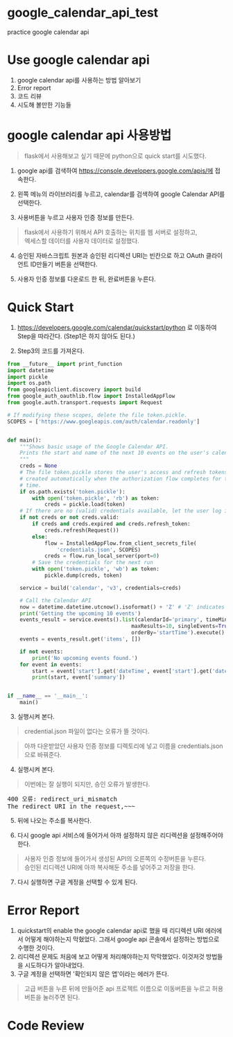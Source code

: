 # google_calendar_api_test
practice google calendar api

# Use google calendar api
1. google calendar api를 사용하는 방법 알아보기
2. Error report
3. 코드 리뷰
4. 시도해 볼만한 기능들

# google calendar api 사용방법
> flask에서 사용해보고 싶기 때문에 python으로 quick start를 시도했다.

1. google api를 검색하여
https://console.developers.google.com/apis/에 접속한다.

2. 왼쪽 메뉴의 라이브러리를 누르고, calendar를 검색하여 google Calendar API를 선택한다.

3. 사용버튼을 누르고 사용자 인증 정보를 만든다.
> flask에서 사용하기 위해서 API 호출하는 위치를 웹 서버로 설정하고,<br> 엑세스할 데이터를 사용자 데이터로 설정했다.

4. 승인된 자바스크립트 원본과 승인된 리디렉션 URI는 빈칸으로 하고 OAuth 클라이언트 ID만들기 버튼을 선택한다.

5. 사용자 인증 정보를 다운로드 한 뒤, 완료버튼을 누른다.


# Quick Start
1. https://developers.google.com/calendar/quickstart/python 로 이동하여 Step을 따라간다. (Step1은 하지 않아도 된다.)

2. Step3의 코드를 가져온다.
``` python
from __future__ import print_function
import datetime
import pickle
import os.path
from googleapiclient.discovery import build
from google_auth_oauthlib.flow import InstalledAppFlow
from google.auth.transport.requests import Request

# If modifying these scopes, delete the file token.pickle.
SCOPES = ['https://www.googleapis.com/auth/calendar.readonly']


def main():
    """Shows basic usage of the Google Calendar API.
    Prints the start and name of the next 10 events on the user's calendar.
    """
    creds = None
    # The file token.pickle stores the user's access and refresh tokens, and is
    # created automatically when the authorization flow completes for the first
    # time.
    if os.path.exists('token.pickle'):
        with open('token.pickle', 'rb') as token:
            creds = pickle.load(token)
    # If there are no (valid) credentials available, let the user log in.
    if not creds or not creds.valid:
        if creds and creds.expired and creds.refresh_token:
            creds.refresh(Request())
        else:
            flow = InstalledAppFlow.from_client_secrets_file(
                'credentials.json', SCOPES)
            creds = flow.run_local_server(port=0)
        # Save the credentials for the next run
        with open('token.pickle', 'wb') as token:
            pickle.dump(creds, token)

    service = build('calendar', 'v3', credentials=creds)

    # Call the Calendar API
    now = datetime.datetime.utcnow().isoformat() + 'Z' # 'Z' indicates UTC time
    print('Getting the upcoming 10 events')
    events_result = service.events().list(calendarId='primary', timeMin=now,
                                        maxResults=10, singleEvents=True,
                                        orderBy='startTime').execute()
    events = events_result.get('items', [])

    if not events:
        print('No upcoming events found.')
    for event in events:
        start = event['start'].get('dateTime', event['start'].get('date'))
        print(start, event['summary'])


if __name__ == '__main__':
    main()
```

3. 실행시켜 본다.
> credential.json 파일이 없다는 오류가 뜰 것이다.

> 아까 다운받았던 사용자 인증 정보를 디렉토리에 넣고 이름을 credentials.json으로 바꿔준다.

4. 실행시켜 본다.
> 이번에는 잘 실행이 되지만, 승인 오류가 발생한다.
<pre>
400 오류: redirect_uri_mismatch
The redirect URI in the request,~~~
</pre>

5. 뒤에 나오는 주소를 복사한다.

6. 다시 google api 서비스에 들어가서 아까 설정하지 않은 리디렉션을 설정해주어야 한다.
> 사용자 인증 정보에 들어가서 생성된 API의 오른쪽의 수정버튼을 누른다.<br>
> 승인된 리디렉션 URI에 아까 복사해둔 주소를 넣어주고 저장을 한다.

7. 다시 실행하면 구글 계정을 선택할 수 있게 된다.

# Error Report
1. quickstart의 enable the google calendar api로 했을 때 리디렉션 URI 에러에서 어떻게 해야하는지 막혔었다. 그래서 google api 콘솔에서 설정하는 방법으로 수행한 것이다.
2. 리디렉션 문제도 처음에 보고 어떻게 처리해야하는지 막막했었다. 이것저것 방법들을 시도하다가 알아내었다.
3. 구글 계정을 선택하면 '확인되지 않은 앱'이라는 에러가 뜬다. 
> 고급 버튼을 누른 뒤에 만들어준 api 프로젝트 이름으로 이동버튼을 누르고 허용 버튼을 눌러주면 된다.

# Code Review
